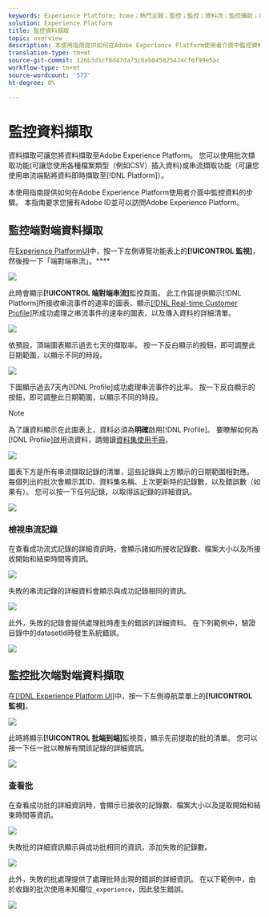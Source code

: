 ```yaml
---
keywords: Experience Platform; home；熱門主題；監控；監控；資料流；監控攝取；資料攝取；資料攝取；查看記錄；查看批次；
solution: Experience Platform
title: 監控資料擷取
topic: overview
description: 本使用指南提供如何在Adobe Experience Platform使用者介面中監控資料的步驟。 本指南要求您擁有Adobe ID並可以訪問Adobe Experience Platform。
translation-type: tm+mt
source-git-commit: 126b3d1cf6d47da73c6ab045825424cf6f99e5ac
workflow-type: tm+mt
source-wordcount: '573'
ht-degree: 0%

---
```



# 監控資料擷取

資料擷取可讓您將資料擷取至Adobe Experience Platform。 您可以使用批次擷取功能(可讓您使用各種檔案類型（例如CSV）插入資料)或串流擷取功能（可讓您使用串流端點將資料即時擷取至[!DNL Platform]）。

本使用指南提供如何在Adobe Experience Platform使用者介面中監控資料的步驟。 本指南要求您擁有Adobe ID並可以訪問Adobe Experience Platform。

## 監控端對端資料擷取

在[Experience PlatformUI](https://platform.adobe.com)中，按一下左側導覽功能表上的&#x200B;**[!UICONTROL 監視]**，然後按一下「端對端串流」。****

![](../images/quality/monitor-data-flows/click-streaming-end-to-end.png)

此時會顯示&#x200B;**[!UICONTROL 端對端串流]**&#x200B;監控頁面。 此工作區提供顯示[!DNL Platform]所接收串流事件的速率的圖表、顯示[[!DNL Real-time Customer Profile]](../../profile/home.md)所成功處理之串流事件的速率的圖表，以及傳入資料的詳細清單。

![](../images/quality/monitor-data-flows/list-streams.png)

依預設，頂端圖表顯示過去七天的擷取率。 按一下反白顯示的按鈕，即可調整此日期範圍，以顯示不同的時段。

![](../images/quality/monitor-data-flows/list-streams-focus-on-top-graph.png)

下圖顯示過去7天內[!DNL Profile]成功處理串流事件的比率。 按一下反白顯示的按鈕，即可調整此日期範圍，以顯示不同的時段。

>[!NOTE]
>
>為了讓資料顯示在此圖表上，資料必須為&#x200B;**明確**&#x200B;啟用[!DNL Profile]。 要瞭解如何為[!DNL Profile]啟用流資料，請閱讀[資料集使用手冊](../../catalog/datasets/user-guide.md#enable-a-dataset-for-real-time-customer-profile)。

![](../images/quality/monitor-data-flows/list-streams-focus-on-bottom-graph.png)

圖表下方是所有串流擷取記錄的清單，這些記錄與上方顯示的日期範圍相對應。 每個列出的批次會顯示其ID、資料集名稱、上次更新時的記錄數，以及錯誤數（如果有）。 您可以按一下任何記錄，以取得該記錄的詳細資訊。

![](../images/quality/monitor-data-flows/list-streams-focus-on-streams.png)

### 檢視串流記錄

在查看成功流式記錄的詳細資訊時，會顯示諸如所接收記錄數、檔案大小以及所接收開始和結束時間等資訊。

![](../images/quality/monitor-data-flows/successful-streaming-record.png)

失敗的串流記錄的詳細資料會顯示與成功記錄相同的資訊。

![](../images/quality/monitor-data-flows/failed-batch.png)

此外，失敗的記錄會提供處理批時產生的錯誤的詳細資料。 在下列範例中，驗證目錄中的datasetId時發生系統錯誤。

![](../images/quality/monitor-data-flows/failed-batch-details.png)

## 監控批次端對端資料擷取

在[[!DNL Experience Platform UI]](https://platform.adobe.com)中，按一下左側導航菜單上的&#x200B;**[!UICONTROL 監視]**。

![](../images/quality/monitor-data-flows/click-monitoring.png)

此時將顯示&#x200B;**[!UICONTROL 批端到端]**&#x200B;監視頁，顯示先前提取的批的清單。 您可以按一下任一批以瞭解有關該記錄的詳細資訊。

![](../images/quality/monitor-data-flows/list-batches.png)

### 查看批

在查看成功批的詳細資訊時，會顯示已接收的記錄數、檔案大小以及提取開始和結束時間等資訊。

![](../images/quality/monitor-data-flows/successful-batch.png)

失敗批的詳細資訊顯示與成功批相同的資訊，添加失敗的記錄數。

![](../images/quality/monitor-data-flows/failed-streaming-record.png)

此外，失敗的批處理提供了處理批時出現的錯誤的詳細資訊。 在以下範例中，由於收錄的批次使用未知欄位`_experience`，因此發生錯誤。

![](../images/quality/monitor-data-flows/failed-streaming-record-details.png)